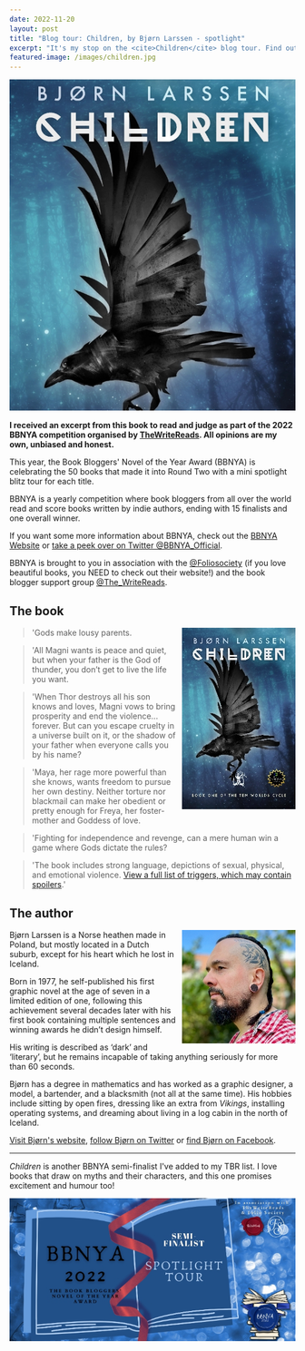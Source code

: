 ```yaml
---
date: 2022-11-20
layout: post
title: "Blog tour: Children, by Bjørn Larssen - spotlight"
excerpt: "It's my stop on the <cite>Children</cite> blog tour. Find out about the book and the author."
featured-image: /images/children.jpg
---
```


![Children](/images/children.jpg)

**I received an excerpt from this book to read and judge as part of the 2022 BBNYA competition organised by [TheWriteReads](https://www.thewritereads.com/). All opinions are my own, unbiased and honest.**

This year, the Book Bloggers' Novel of the Year Award (BBNYA) is celebrating the 50 books that made it into Round Two with a mini spotlight blitz tour for each title.

BBNYA is a yearly competition where book bloggers from all over the world read and score books written by indie authors, ending with 15 finalists and one overall winner.

If you want some more information about BBNYA, check out the [BBNYA Website](https://www.bbnya.com/) or [take a peek over on Twitter @BBNYA_Official](https://twitter.com/bbnya_official/).

BBNYA is brought to you in association with the [@Foliosociety](https://twitter.com/foliosociety/) (if you love beautiful books, you NEED to check out their website!) and the book blogger support group [@The_WriteReads](https://twitter.com/the_writereads/).

## The book

<img src="/images/children-200.jpg" alt="Children" style="float: right; margin-bottom: 10px; margin-left: 10px;">

> 'Gods make lousy parents.

> 'All Magni wants is peace and quiet, but when your father is the God of thunder, you don’t get to live the life you want.

> 'When Thor destroys all his son knows and loves, Magni vows to bring prosperity and end the violence... forever. But can you escape cruelty in a universe built on it, or the shadow of your father when everyone calls you by his name?

> 'Maya, her rage more powerful than she knows, wants freedom to pursue her own destiny. Neither torture nor blackmail can make her obedient or pretty enough for Freya, her foster-mother and Goddess of love.

> 'Fighting for independence and revenge, can a mere human win a game where Gods dictate the rules?

> 'The book includes strong language, depictions of sexual, physical, and emotional violence. [View a full list of triggers, which may contain spoilers](https://www.bjornlarssen.com/children-tw/).'

## The author

<img src="/images/bjorn-larssen-200.jpg" alt="Bjørn Larssen" style="float: right; margin-bottom: 10px; margin-left: 10px;">

Bjørn Larssen is a Norse heathen made in Poland, but mostly located in a Dutch suburb, except for his heart which he lost in Iceland.

Born in 1977, he self-published his first graphic novel at the age of seven in a limited edition of one, following this achievement several decades later with his first book containing multiple sentences and winning awards he didn’t design himself.

His writing is described as ‘dark’ and ‘literary’, but he remains incapable of taking anything seriously for more than 60 seconds.

Bjørn has a degree in mathematics and has worked as a graphic designer, a model, a bartender, and a blacksmith (not all at the same time). His hobbies include sitting by open fires, dressing like an extra from <cite>Vikings</cite>, installing operating systems, and dreaming about living in a log cabin in the north of Iceland.

[Visit Bjørn's website](https://www.bjornlarssen.com), [follow Bjørn on Twitter](https://www.twitter.com/bjornlarssen) or [find Bjørn on Facebook](https://www.facebook.com/bjornlarssenwriter).

---

<cite>Children</cite> is another BBNYA semi-finalist I've added to my TBR list. I love books that draw on myths and their characters, and this one promises excitement and humour too!

![BBNYA semi-finalists' spotlight blog tour banner](/images/bbnya-2022-banner.jpg)
